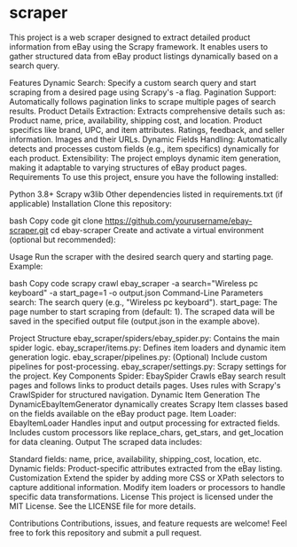 # scraper
This project is a web scraper designed to extract detailed product information from eBay using the Scrapy framework. It enables users to gather structured data from eBay product listings dynamically based on a search query.

Features
Dynamic Search: Specify a custom search query and start scraping from a desired page using Scrapy's -a flag.
Pagination Support: Automatically follows pagination links to scrape multiple pages of search results.
Product Details Extraction: Extracts comprehensive details such as:
Product name, price, availability, shipping cost, and location.
Product specifics like brand, UPC, and item attributes.
Ratings, feedback, and seller information.
Images and their URLs.
Dynamic Fields Handling: Automatically detects and processes custom fields (e.g., item specifics) dynamically for each product.
Extensibility: The project employs dynamic item generation, making it adaptable to varying structures of eBay product pages.
Requirements
To use this project, ensure you have the following installed:

Python 3.8+
Scrapy
w3lib
Other dependencies listed in requirements.txt (if applicable)
Installation
Clone this repository:

bash
Copy code
git clone https://github.com/yourusername/ebay-scraper.git
cd ebay-scraper
Create and activate a virtual environment (optional but recommended):

Usage
Run the scraper with the desired search query and starting page. Example:

bash
Copy code
scrapy crawl ebay_scraper -a search="Wireless pc keyboard" -a start_page=1 -o output.json
Command-Line Parameters
search: The search query (e.g., "Wireless pc keyboard").
start_page: The page number to start scraping from (default: 1).
The scraped data will be saved in the specified output file (output.json in the example above).

Project Structure
ebay_scraper/spiders/ebay_spider.py: Contains the main spider logic.
ebay_scraper/items.py: Defines item loaders and dynamic item generation logic.
ebay_scraper/pipelines.py: (Optional) Include custom pipelines for post-processing.
ebay_scraper/settings.py: Scrapy settings for the project.
Key Components
Spider: EbaySpider
Crawls eBay search result pages and follows links to product details pages.
Uses rules with Scrapy's CrawlSpider for structured navigation.
Dynamic Item Generation
The DynamicEbayItemGenerator dynamically creates Scrapy Item classes based on the fields available on the eBay product page.
Item Loader: EbayItemLoader
Handles input and output processing for extracted fields.
Includes custom processors like replace_chars, get_stars, and get_location for data cleaning.
Output
The scraped data includes:

Standard fields: name, price, availability, shipping_cost, location, etc.
Dynamic fields: Product-specific attributes extracted from the eBay listing.
Customization
Extend the spider by adding more CSS or XPath selectors to capture additional information.
Modify item loaders or processors to handle specific data transformations.
License
This project is licensed under the MIT License. See the LICENSE file for more details.

Contributions
Contributions, issues, and feature requests are welcome! Feel free to fork this repository and submit a pull request.


